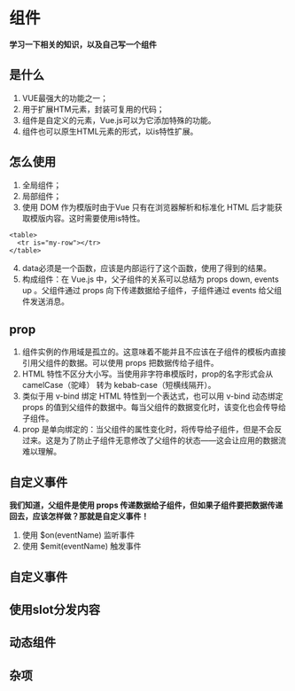 # 组件
**学习一下相关的知识，以及自己写一个组件**

## 是什么
1. VUE最强大的功能之一；
2. 用于扩展HTM元素，封装可复用的代码；
3. 组件是自定义的元素，Vue.js可以为它添加特殊的功能。
4. 组件也可以原生HTML元素的形式，以is特性扩展。

## 怎么使用
1. 全局组件；
2. 局部组件；
3. 使用 DOM 作为模版时由于Vue 只有在浏览器解析和标准化 HTML 后才能获取模版内容。这时需要使用is特性。
```
<table>
  <tr is="my-row"></tr>
</table>
```
4. data必须是一个函数，应该是内部运行了这个函数，使用了得到的结果。
5. 构成组件：在 Vue.js 中，父子组件的关系可以总结为 props down, events up 。父组件通过 props 向下传递数据给子组件，子组件通过 events 给父组件发送消息。

## prop
1. 组件实例的作用域是孤立的。这意味着不能并且不应该在子组件的模板内直接引用父组件的数据。可以使用 props 把数据传给子组件。
2. HTML 特性不区分大小写。当使用非字符串模版时，prop的名字形式会从 camelCase（驼峰） 转为 kebab-case（短横线隔开）。
3. 类似于用 v-bind 绑定 HTML 特性到一个表达式，也可以用 v-bind 动态绑定 props 的值到父组件的数据中。每当父组件的数据变化时，该变化也会传导给子组件。
4. prop 是单向绑定的：当父组件的属性变化时，将传导给子组件，但是不会反过来。这是为了防止子组件无意修改了父组件的状态——这会让应用的数据流难以理解。

## 自定义事件
**我们知道，父组件是使用 props 传递数据给子组件，但如果子组件要把数据传递回去，应该怎样做？那就是自定义事件！**
1. 使用 $on(eventName) 监听事件
2. 使用 $emit(eventName) 触发事件



## 自定义事件

## 使用slot分发内容


## 动态组件

## 杂项
